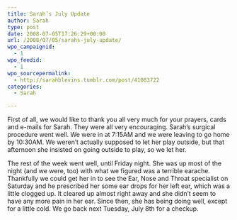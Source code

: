 ```yaml
---
title: Sarah’s July Update
author: Sarah
type: post
date: 2008-07-05T17:26:29+00:00
url: /2008/07/05/sarahs-july-update/
wpo_campaignid:
  - 1
wpo_feedid:
  - 1
wpo_sourcepermalink:
  - http://sarahblevins.tumblr.com/post/41083722
categories:
  - Sarah

---
```

First of all, we would like to thank you all very much for your prayers, cards and e-mails for Sarah. They were all very encouraging. Sarah’s surgical procedure went well. We were in at 7:15AM and we were leaving to go home by 10:30AM. We weren’t actually supposed to let her play outside, but that afternoon she insisted on going outside to play, so we let her.

The rest of the week went well, until Friday night. She was up most of the night (and we were, too) with what we figured was a terrible earache. Thankfully we could get her in to see the Ear, Nose and Throat specialist on Saturday and he prescribed her some ear drops for her left ear, which was a little clogged up. It cleared up almost right away and she didn’t seem to have any more pain in her ear. Since then, she has being doing well, except for a little cold. We go back next Tuesday, July 8th for a checkup.